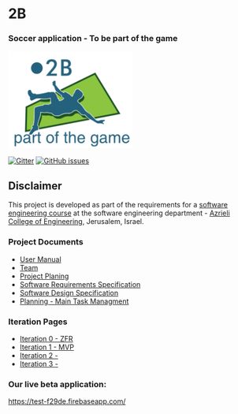# 2B

### Soccer application - To be part of the game

![github project settings](./Logo8.png)


[![Gitter](https://img.shields.io/gitter/room/nwjs/nw.js.svg)](https://gitter.im/jce-il/Bishvil-Crew)
[![GitHub issues](https://img.shields.io/github/issues/jce-il/project-template.svg?style=flat)](https://github.com/Nir-Cohen/Bishvil/issues)



## Disclaimer
This project is developed as part of the requirements for a [software engineering course](https://github.com/jce-il/se-class/wiki) at the software engineering department - [Azrieli College of Engineering](http://www.jce.ac.il/), Jerusalem, Israel.


### Project Documents
- [User Manual](https://github.com/Nir-Cohen/Bishvil/wiki/User-Manual)
- [Team](https://github.com/Nir-Cohen/Bishvil/wiki/Team)
- [Project Planing](../../wiki/Planing)
- [Software Requirements Specification](https://github.com/Nir-Cohen/Bishvil/wiki/Specification-Software-requirements)
- [Software Design Specification](https://github.com/Nir-Cohen/Bishvil/wiki/SDS---Software-Design-Specification)
- [Planning - Main Task Managment](https://github.com/Nir-Cohen/Bishvil/wiki/Planing---Inception)

### Iteration Pages
- [Iteration 0 - ZFR](https://github.com/Nir-Cohen/Bishvil/wiki/Iteration-0---ZFR)
- [Iteration 1 - MVP](https://github.com/Nir-Cohen/Bishvil/wiki/Iteration-1)
- [Iteration 2 - ](https://github.com/Nir-Cohen/Bishvil/wiki/Iteration-2)
- [Iteration 3 -](https://github.com/Nir-Cohen/Bishvil/wiki/Iteration-3)


### Our live beta application:
https://test-f29de.firebaseapp.com/
